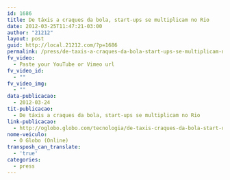 ```yaml
---
id: 1686
title: De táxis a craques da bola, start-ups se multiplicam no Rio
date: 2012-03-25T11:47:21-03:00
author: "21212"
layout: post
guid: http://local.21212.com/?p=1686
permalink: /press/de-taxis-a-craques-da-bola-start-ups-se-multiplicam-no-rio/
fv_video:
  - Paste your YouTube or Vimeo url
fv_video_id:
  - ""
fv_video_img:
  - ""
data-publicacao:
  - 2012-03-24
tit-publicacao:
  - De táxis a craques da bola, start-ups se multiplicam no Rio
link-publicacao:
  - http://oglobo.globo.com/tecnologia/de-taxis-craques-da-bola-start-ups-se-multiplicam-no-rio-4405727
nome-veiculo:
  - O Globo (Online)
transposh_can_translate:
  - 'true'
categories:
  - press
---
```

